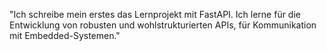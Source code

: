 "Ich schreibe mein erstes das Lernprojekt mit FastAPI. Ich lerne für die Entwicklung von robusten und wohlstrukturierten APIs, für  Kommunikation mit Embedded-Systemen."
